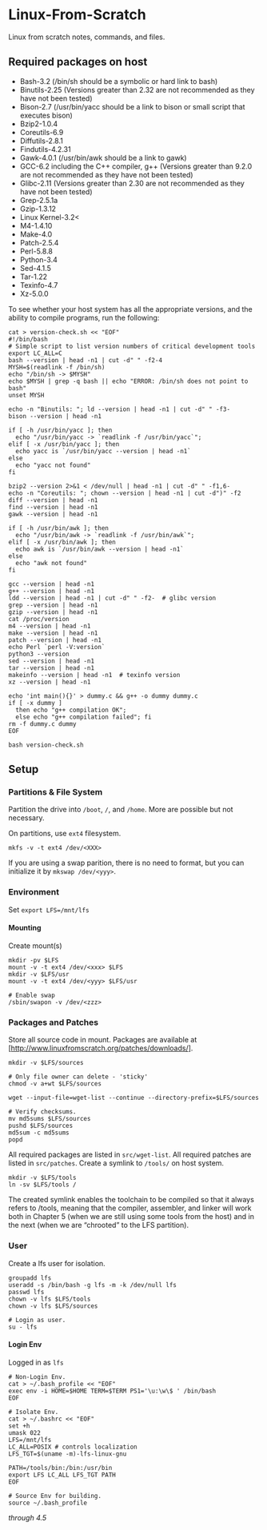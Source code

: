 # Linux-From-Scratch
Linux from scratch notes, commands, and files.

## Required packages on host

* Bash-3.2 (/bin/sh should be a symbolic or hard link to bash)
* Binutils-2.25 (Versions greater than 2.32 are not recommended as they have not been tested)
* Bison-2.7 (/usr/bin/yacc should be a link to bison or small script that executes bison)
* Bzip2-1.0.4
* Coreutils-6.9
* Diffutils-2.8.1
* Findutils-4.2.31
* Gawk-4.0.1 (/usr/bin/awk should be a link to gawk)
* GCC-6.2 including the C++ compiler, g++ (Versions greater than 9.2.0 are not recommended as they have not been tested)
* Glibc-2.11 (Versions greater than 2.30 are not recommended as they have not been tested)
* Grep-2.5.1a
* Gzip-1.3.12
* Linux Kernel-3.2<
* M4-1.4.10
* Make-4.0
* Patch-2.5.4
* Perl-5.8.8
* Python-3.4
* Sed-4.1.5
* Tar-1.22
* Texinfo-4.7
* Xz-5.0.0

To see whether your host system has all the appropriate versions, and the ability to compile programs, run the following:
```
cat > version-check.sh << "EOF"
#!/bin/bash
# Simple script to list version numbers of critical development tools
export LC_ALL=C
bash --version | head -n1 | cut -d" " -f2-4
MYSH=$(readlink -f /bin/sh)
echo "/bin/sh -> $MYSH"
echo $MYSH | grep -q bash || echo "ERROR: /bin/sh does not point to bash"
unset MYSH

echo -n "Binutils: "; ld --version | head -n1 | cut -d" " -f3-
bison --version | head -n1

if [ -h /usr/bin/yacc ]; then
  echo "/usr/bin/yacc -> `readlink -f /usr/bin/yacc`";
elif [ -x /usr/bin/yacc ]; then
  echo yacc is `/usr/bin/yacc --version | head -n1`
else
  echo "yacc not found" 
fi

bzip2 --version 2>&1 < /dev/null | head -n1 | cut -d" " -f1,6-
echo -n "Coreutils: "; chown --version | head -n1 | cut -d")" -f2
diff --version | head -n1
find --version | head -n1
gawk --version | head -n1

if [ -h /usr/bin/awk ]; then
  echo "/usr/bin/awk -> `readlink -f /usr/bin/awk`";
elif [ -x /usr/bin/awk ]; then
  echo awk is `/usr/bin/awk --version | head -n1`
else 
  echo "awk not found" 
fi

gcc --version | head -n1
g++ --version | head -n1
ldd --version | head -n1 | cut -d" " -f2-  # glibc version
grep --version | head -n1
gzip --version | head -n1
cat /proc/version
m4 --version | head -n1
make --version | head -n1
patch --version | head -n1
echo Perl `perl -V:version`
python3 --version
sed --version | head -n1
tar --version | head -n1
makeinfo --version | head -n1  # texinfo version
xz --version | head -n1

echo 'int main(){}' > dummy.c && g++ -o dummy dummy.c
if [ -x dummy ]
  then echo "g++ compilation OK";
  else echo "g++ compilation failed"; fi
rm -f dummy.c dummy
EOF

bash version-check.sh
```

## Setup
### Partitions & File System
Partition the drive into `/boot`, `/`, and `/home`. More are possible but not necessary.

On partitions, use `ext4` filesystem.
```
mkfs -v -t ext4 /dev/<XXX>
```
If you are using a swap parition, there is no need to format, but you can initialize it by `mkswap /dev/<yyy>`.

### Environment
Set `export LFS=/mnt/lfs`

#### Mounting
Create mount(s)
```
mkdir -pv $LFS
mount -v -t ext4 /dev/<xxx> $LFS
mkdir -v $LFS/usr
mount -v -t ext4 /dev/<yyy> $LFS/usr

# Enable swap
/sbin/swapon -v /dev/<zzz>
```
### Packages and Patches
Store all source code in mount. Packages are available at [http://www.linuxfromscratch.org/patches/downloads/].
```
mkdir -v $LFS/sources

# Only file owner can delete - 'sticky'
chmod -v a+wt $LFS/sources

wget --input-file=wget-list --continue --directory-prefix=$LFS/sources

# Verify checksums.
mv md5sums $LFS/sources
pushd $LFS/sources
md5sum -c md5sums
popd
```

All required packages are listed in `src/wget-list`. All required patches are listed in `src/patches`.
 Create a symlink to `/tools/` on host system.
 ```
 mkdir -v $LFS/tools
 ln -sv $LFS/tools /
 ```
 The created symlink enables the toolchain to be compiled so that it always refers to /tools, meaning that the compiler, assembler, and linker will work both in Chapter 5 (when we are still using some tools from the host) and in the next (when we are “chrooted” to the LFS partition).

### User
Create a lfs user for isolation.
```
groupadd lfs
useradd -s /bin/bash -g lfs -m -k /dev/null lfs
passwd lfs
chown -v lfs $LFS/tools
chown -v lfs $LFS/sources

# Login as user.
su - lfs
```
#### Login Env
Logged in as `lfs`
```
# Non-Login Env.
cat > ~/.bash_profile << "EOF"
exec env -i HOME=$HOME TERM=$TERM PS1='\u:\w\$ ' /bin/bash
EOF

# Isolate Env.
cat > ~/.bashrc << "EOF"
set +h
umask 022
LFS=/mnt/lfs
LC_ALL=POSIX # controls localization
LFS_TGT=$(uname -m)-lfs-linux-gnu

PATH=/tools/bin:/bin:/usr/bin
export LFS LC_ALL LFS_TGT PATH
EOF

# Source Env for building.
source ~/.bash_profile
```
*through 4.5*